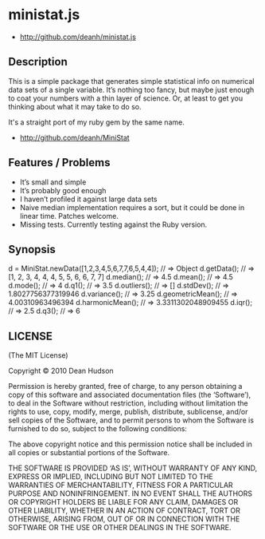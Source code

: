 # ministat.js #

* http://github.com/deanh/ministat.js

## Description ##

This is a simple package that generates simple statistical info on numerical data sets of a single variable. It’s nothing too fancy, but maybe just enough to coat your numbers with a thin layer of science. Or, at least to get you thinking about what it may take to do so.

It's a straight port of my ruby gem by the same name.

* http://github.com/deanh/MiniStat

## Features / Problems ##

* It’s small and simple
* It’s probably good enough
* I haven’t profiled it against large data sets
* Naive median implementation requires a sort, but it could be done in linear time. Patches welcome.
* Missing tests. Currently testing against the Ruby version.

## Synopsis ##

d = MiniStat.newData([1,2,3,4,5,6,7,7,6,5,4,4]);  // => Object
d.getData();                                      // => [1, 2, 3, 4, 4, 4, 5, 5, 6, 6, 7, 7]
d.median();                                       // => 4.5
d.mean();                                         // => 4.5
d.mode();                                         // => 4
d.q1();                                           // => 3.5
d.outliers();                                     // => []
d.stdDev();                                       // => 1.8027756377319946
d.variance();                                     // => 3.25
d.geometricMean();                                // => 4.00310963496394
d.harmonicMean();                                 // => 3.3311302048909455
d.iqr();                                          // => 2.5
d.q3();                                           // => 6

## LICENSE ##

(The MIT License)

Copyright © 2010 Dean Hudson

Permission is hereby granted, free of charge, to any person obtaining a copy of this software and associated documentation files (the ‘Software’), to deal in the Software without restriction, including without limitation the rights to use, copy, modify, merge, publish, distribute, sublicense, and/or sell copies of the Software, and to permit persons to whom the Software is furnished to do so, subject to the following conditions:

The above copyright notice and this permission notice shall be included in all copies or substantial portions of the Software.

THE SOFTWARE IS PROVIDED ‘AS IS’, WITHOUT WARRANTY OF ANY KIND, EXPRESS OR IMPLIED, INCLUDING BUT NOT LIMITED TO THE WARRANTIES OF MERCHANTABILITY, FITNESS FOR A PARTICULAR PURPOSE AND NONINFRINGEMENT. IN NO EVENT SHALL THE AUTHORS OR COPYRIGHT HOLDERS BE LIABLE FOR ANY CLAIM, DAMAGES OR OTHER LIABILITY, WHETHER IN AN ACTION OF CONTRACT, TORT OR OTHERWISE, ARISING FROM, OUT OF OR IN CONNECTION WITH THE SOFTWARE OR THE USE OR OTHER DEALINGS IN THE SOFTWARE.